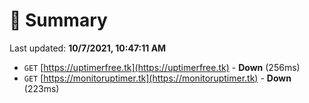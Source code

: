 # 📖 Summary
Last updated: **10/7/2021, 10:47:11 AM**

- `GET` [https://uptimerfree.tk](https://uptimerfree.tk) - **Down** (256ms)
- `GET` [https://monitoruptimer.tk](https://monitoruptimer.tk) - **Down** (223ms)
